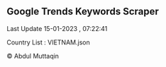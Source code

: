 

## Google Trends Keywords Scraper 
 
Last Update 15-01-2023 , 07:22:41

Country List :
VIETNAM.json



© Abdul Muttaqin 
